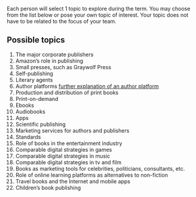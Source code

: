 Each person will select 1 topic to explore during the term. You may choose from the list below or pose your own topic of interest. Your topic does not have to be related to the focus of your team. 

## Possible topics

1.	The major corporate publishers
2.	Amazon’s role in publishing
3.	Small presses, such as Graywolf Press
4.	Self-publishing
5.	Literary agents
6.	Author platforms [further explanation of an author platform](https://www.janefriedman.com/author-platform-definition/)
7.	Production and distribution of print books
8.	Print-on-demand
9.	Ebooks
10.	Audiobooks
11.	Apps
12.	Scientific publishing
13.	Marketing services for authors and publishers
14.	Standards
15.	Role of books in the entertainment industry
16.	Comparable digital strategies in games
17.	Comparable digital strategies in music
18.	Comparable digital strategies in tv and film
19.	Books as marketing tools for celebrities, politicians, consultants, etc.
20.	Role of online learning platforms as alternatives to non-fiction
21.	Travel books and the Internet and mobile apps
22.	Children’s book publishing
